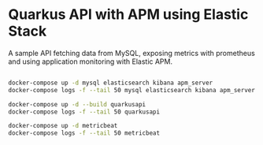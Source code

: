 # Quarkus API with APM using Elastic Stack

A sample API fetching data from MySQL, exposing metrics with prometheus and using application monitoring with Elastic APM.

```bash

docker-compose up -d mysql elasticsearch kibana apm_server
docker-compose logs -f --tail 50 mysql elasticsearch kibana apm_server

docker-compose up -d --build quarkusapi
docker-compose logs -f --tail 50 quarkusapi

docker-compose up -d metricbeat
docker-compose logs -f --tail 50 metricbeat

```

